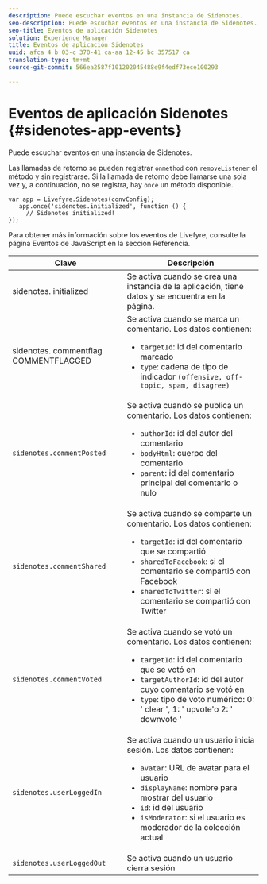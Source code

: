 ```yaml
---
description: Puede escuchar eventos en una instancia de Sidenotes.
seo-description: Puede escuchar eventos en una instancia de Sidenotes.
seo-title: Eventos de aplicación Sidenotes
solution: Experience Manager
title: Eventos de aplicación Sidenotes
uuid: afca 4 b 03-c 370-41 ca-aa 12-45 bc 357517 ca
translation-type: tm+mt
source-git-commit: 566ea2587f101202045488e9f4edf73ece100293

---
```



# Eventos de aplicación Sidenotes {#sidenotes-app-events}

Puede escuchar eventos en una instancia de Sidenotes.

Las llamadas de retorno se pueden registrar `onmethod` con `removeListener` el método y sin registrarse. Si la llamada de retorno debe llamarse una sola vez y, a continuación, no se registra, hay `once` un método disponible.

```
var app = Livefyre.Sidenotes(convConfig); 
   app.once('sidenotes.initialized', function () { 
     // Sidenotes initialized!  
});
```

Para obtener más información sobre los eventos de Livefyre, consulte la página Eventos de JavaScript en la sección Referencia.

| Clave | Descripción |
|--- |--- |
| sidenotes. initialized | Se activa cuando se crea una instancia de la aplicación, tiene datos y se encuentra en la página. |
| sidenotes. commentflag COMMENTFLAGGED | Se activa cuando se marca un comentario. Los datos contienen: <br><ul><li>`targetId`: id del comentario marcado</li><li>`type`: cadena de tipo de indicador `(offensive, off-topic, spam, disagree)`</li></ul> |
| `sidenotes.commentPosted` | Se activa cuando se publica un comentario. Los datos contienen: <br><ul><li> `authorId`: id del autor del comentario </li><li>`bodyHtml`: cuerpo del comentario </li><li> `parent`: id del comentario principal del comentario o nulo</li></ul> |
| `sidenotes.commentShared` | Se activa cuando se comparte un comentario. Los datos contienen: <br><ul><li>`targetId`: id del comentario que se compartió </li><li> `sharedToFacebook`: si el comentario se compartió con Facebook </li><li>`sharedToTwitter`: si el comentario se compartió con Twitter</li></ul> |
| `sidenotes.commentVoted` | Se activa cuando se votó un comentario. Los datos contienen: <br><ul><li>`targetId`: id del comentario que se votó en </li><li> `targetAuthorId`: id del autor cuyo comentario se votó en</li><li> `type`: tipo de voto numérico: 0: ' clear ', 1: ' upvote'o 2: ' downvote '</li></ul> |
| `sidenotes.userLoggedIn` | Se activa cuando un usuario inicia sesión. Los datos contienen: <br><ul><li>`avatar`: URL de avatar para el usuario </li><li>`displayName`: nombre para mostrar del usuario</li><li>`id`: id del usuario</li><li> `isModerator`: si el usuario es moderador de la colección actual</li></ul> |
| `sidenotes.userLoggedOut` | Se activa cuando un usuario cierra sesión |
